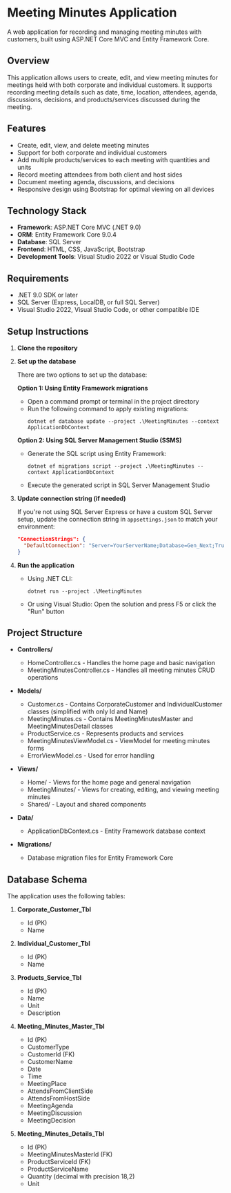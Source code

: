 # Meeting Minutes Application

A web application for recording and managing meeting minutes with customers, built using ASP.NET Core MVC and Entity Framework Core.

## Overview

This application allows users to create, edit, and view meeting minutes for meetings held with both corporate and individual customers. It supports recording meeting details such as date, time, location, attendees, agenda, discussions, decisions, and products/services discussed during the meeting.

## Features

- Create, edit, view, and delete meeting minutes
- Support for both corporate and individual customers
- Add multiple products/services to each meeting with quantities and units
- Record meeting attendees from both client and host sides
- Document meeting agenda, discussions, and decisions
- Responsive design using Bootstrap for optimal viewing on all devices

## Technology Stack

- **Framework**: ASP.NET Core MVC (.NET 9.0)
- **ORM**: Entity Framework Core 9.0.4
- **Database**: SQL Server
- **Frontend**: HTML, CSS, JavaScript, Bootstrap
- **Development Tools**: Visual Studio 2022 or Visual Studio Code

## Requirements

- .NET 9.0 SDK or later
- SQL Server (Express, LocalDB, or full SQL Server)
- Visual Studio 2022, Visual Studio Code, or other compatible IDE

## Setup Instructions

1. **Clone the repository**

2. **Set up the database**

   There are two options to set up the database:

   **Option 1: Using Entity Framework migrations**
   - Open a command prompt or terminal in the project directory
   - Run the following command to apply existing migrations:
     ```
     dotnet ef database update --project .\MeetingMinutes --context ApplicationDbContext
     ```

   **Option 2: Using SQL Server Management Studio (SSMS)**
   - Generate the SQL script using Entity Framework:
     ```
     dotnet ef migrations script --project .\MeetingMinutes --context ApplicationDbContext
     ```
   - Execute the generated script in SQL Server Management Studio

3. **Update connection string (if needed)**

   If you're not using SQL Server Express or have a custom SQL Server setup, update the connection string in `appsettings.json` to match your environment:
   ```json
   "ConnectionStrings": {
     "DefaultConnection": "Server=YourServerName;Database=Gen_Next;Trusted_Connection=True;MultipleActiveResultSets=true;TrustServerCertificate=True"
   }
   ```

4. **Run the application**

   - Using .NET CLI:
     ```
     dotnet run --project .\MeetingMinutes
     ```
   - Or using Visual Studio: Open the solution and press F5 or click the "Run" button

## Project Structure

- **Controllers/**
  - HomeController.cs - Handles the home page and basic navigation
  - MeetingMinutesController.cs - Handles all meeting minutes CRUD operations

- **Models/**
  - Customer.cs - Contains CorporateCustomer and IndividualCustomer classes (simplified with only Id and Name)
  - MeetingMinutes.cs - Contains MeetingMinutesMaster and MeetingMinutesDetail classes
  - ProductService.cs - Represents products and services
  - MeetingMinutesViewModel.cs - ViewModel for meeting minutes forms
  - ErrorViewModel.cs - Used for error handling

- **Views/**
  - Home/ - Views for the home page and general navigation
  - MeetingMinutes/ - Views for creating, editing, and viewing meeting minutes
  - Shared/ - Layout and shared components

- **Data/**
  - ApplicationDbContext.cs - Entity Framework database context

- **Migrations/**
  - Database migration files for Entity Framework Core

## Database Schema

The application uses the following tables:

1. **Corporate_Customer_Tbl**
   - Id (PK)
   - Name

2. **Individual_Customer_Tbl**
   - Id (PK)
   - Name

3. **Products_Service_Tbl**
   - Id (PK)
   - Name
   - Unit
   - Description

4. **Meeting_Minutes_Master_Tbl**
   - Id (PK)
   - CustomerType
   - CustomerId (FK)
   - CustomerName
   - Date
   - Time
   - MeetingPlace
   - AttendsFromClientSide
   - AttendsFromHostSide
   - MeetingAgenda
   - MeetingDiscussion
   - MeetingDecision

5. **Meeting_Minutes_Details_Tbl**
   - Id (PK)
   - MeetingMinutesMasterId (FK)
   - ProductServiceId (FK)
   - ProductServiceName
   - Quantity (decimal with precision 18,2)
   - Unit